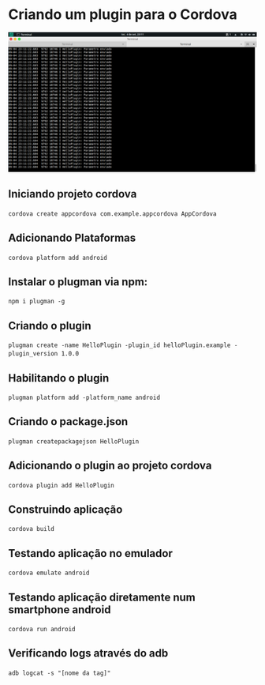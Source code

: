 # Criando um plugin para o Cordova

![Screenshot](https://raw.githubusercontent.com/aguirresabino/cordova-plugin-example/master/screenshot.png)

##  Iniciando projeto cordova

`cordova create appcordova com.example.appcordova AppCordova`

## Adicionando Plataformas

`cordova platform add android`

## Instalar o plugman via npm:
`npm i plugman -g`

## Criando o plugin

`plugman create -name HelloPlugin -plugin_id helloPlugin.example -plugin_version 1.0.0`

## Habilitando o plugin

`plugman platform add -platform_name android`

## Criando o package.json
`plugman createpackagejson HelloPlugin`

## Adicionando o plugin ao projeto cordova
`cordova plugin add HelloPlugin`

## Construindo aplicação

`cordova build`

## Testando aplicação no emulador

`cordova emulate android`

## Testando aplicação diretamente num smartphone android

`cordova run android`

## Verificando logs através do adb

`adb logcat -s "[nome da tag]"`
